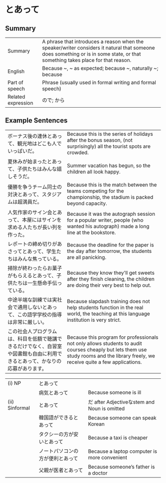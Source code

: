 # とあって

## Summary

<table><tr>   <td>Summary</td>   <td>A phrase that introduces a reason when the speaker/writer considers it natural that someone does something or is in some state, or that something takes place for that reason.</td></tr><tr>   <td>English</td>   <td>Because ~, ~ as expected; because ~, naturally ~; because</td></tr><tr>   <td>Part of speech</td>   <td>Phrase (usually used in formal writing and formal speech)</td></tr><tr>   <td>Related expression</td>   <td>ので; から</td></tr></table>

## Example Sentences

<table><tr>   <td>ボーナス後の連休とあって、観光地はどこも人でいっぱいだ。</td>   <td>Because this is the series of holidays after the bonus season, (not surprisingly) all the tourist spots are crowded.</td></tr><tr>   <td>夏休みが始まったとあって、子供たちはみんな嬉しそうだ。</td>   <td>Summer vacation has begun, so the children all look happy.</td></tr><tr>   <td>優勝を争うチーム同士の対決とあって、スタジアムは超満員だ。</td>   <td>Because this is the match between the teams competing for the championship, the stadium is packed beyond capacity.</td></tr><tr>   <td>人気作家のサイン会とあって、本屋にはサインを求める人たちが長い列を作った。</td>   <td>Because it was the autograph session for a popular writer, people (who wanted his autograph) made a long line at the bookstore.</td></tr><tr>   <td>レポートの締め切りがあさってとあって、学生たちはみんな焦っている。</td>   <td>Because the deadline for the paper is the day after tomorrow, the students are all panicking.</td></tr><tr>   <td>掃除が終わったらお菓子がもらえるとあって、子供たちは一生懸命手伝っている。</td>   <td>Because they know they'll get sweets after they finish cleaning, the children are doing their very best to help out.</td></tr><tr>   <td>中途半端な訓練では実社会で通用しないとあって、この語学学校の指導は非常に厳しい。</td>   <td>Because slapdash training does not help students function in the real world, the teaching at this language institution is very strict.</td></tr><tr>   <td>この社会人プログラムは、科目を低額で聴講できるだけでなく、自習室や図書館も自由に利用できるとあって、かなりの応募があります。</td>   <td>Because this program for professionals not only allows students to audit courses cheaply but lets them use study rooms and the library freely, we receive quite a few applications.</td></tr></table>

<table class="table"><tbody><tr class="tr head"><td class="td"><span class="numbers">(i)</span> <span class="bold">NP</span></td><td class="td"><span class="concept">とあって</span></td><td class="td"></td></tr><tr class="tr"><td class="td"></td><td class="td"><span>病気</span><span class="concept">とあって</span></td><td class="td"><span>Because someone is ill</span></td></tr><tr class="tr head"><td class="td"><span class="numbers">(ii)</span> <span class="bold">Sinformal</span></td><td class="td"><span class="concept">とあって</span></td><td class="td"><span>だ after Adjectiveなstem and Noun is omitted</span></td></tr><tr class="tr"><td class="td"></td><td class="td"><span>韓国語ができる</span><span class="concept">とあって</span></td><td class="td"><span>Because someone can speak Korean</span></td></tr><tr class="tr"><td class="td"></td><td class="td"><span>タクシーの方が安い</span><span class="concept">とあって</span></td><td class="td"><span>Because a taxi is cheaper</span></td></tr><tr class="tr"><td class="td"></td><td class="td"><span>ノートパソコンの方が便利</span><span class="concept">とあって</span></td><td class="td"><span>Because a laptop computer is more convenient</span></td></tr><tr class="tr"><td class="td"></td><td class="td"><span>父親が医者</span><span class="concept">とあって</span></td><td class="td"><span>Because someone’s father is a doctor</span></td></tr></tbody></table>

